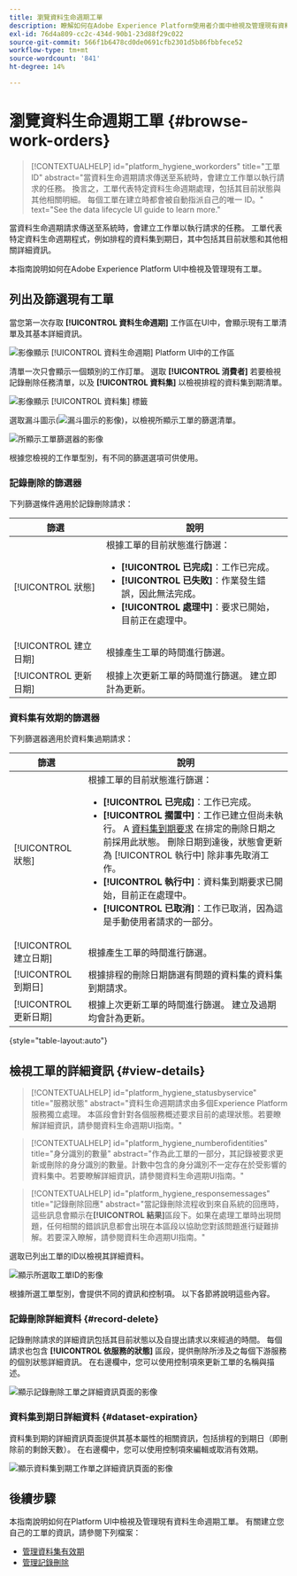 ```yaml
---
title: 瀏覽資料生命週期工單
description: 瞭解如何在Adobe Experience Platform使用者介面中檢視及管理現有資料生命週期工單。
exl-id: 76d4a809-cc2c-434d-90b1-23d88f29c022
source-git-commit: 566f1b6478cd0de0691cfb2301d5b86fbbfece52
workflow-type: tm+mt
source-wordcount: '841'
ht-degree: 14%

---
```


# 瀏覽資料生命週期工單 {#browse-work-orders}

>[!CONTEXTUALHELP]
>id="platform_hygiene_workorders"
>title="工單 ID"
>abstract="當資料生命週期請求傳送至系統時，會建立工作單以執行請求的任務。 換言之，工單代表特定資料生命週期處理，包括其目前狀態與其他相關明細。 每個工單在建立時都會被自動指派自己的唯一 ID。"
>text="See the data lifecycle UI guide to learn more."

當資料生命週期請求傳送至系統時，會建立工作單以執行請求的任務。 工單代表特定資料生命週期程式，例如排程的資料集到期日，其中包括其目前狀態和其他相關詳細資訊。

本指南說明如何在Adobe Experience Platform UI中檢視及管理現有工單。

## 列出及篩選現有工單

當您第一次存取 **[!UICONTROL 資料生命週期]** 工作區在UI中，會顯示現有工單清單及其基本詳細資訊。

![影像顯示 [!UICONTROL 資料生命週期] Platform UI中的工作區](../images/ui/browse/work-order-list.png)

清單一次只會顯示一個類別的工作訂單。 選取 **[!UICONTROL 消費者]** 若要檢視記錄刪除任務清單，以及 **[!UICONTROL 資料集]** 以檢視排程的資料集到期清單。

![影像顯示 [!UICONTROL 資料集] 標籤](../images/ui/browse/dataset-tab.png)

選取漏斗圖示(![漏斗圖示的影像](../images/ui/browse/funnel-icon.png))，以檢視所顯示工單的篩選清單。

![所顯示工單篩選器的影像](../images/ui/browse/filters.png)

根據您檢視的工作單型別，有不同的篩選選項可供使用。

### 記錄刪除的篩選器

下列篩選條件適用於記錄刪除請求：

| 篩選 | 說明 |
| --- | --- |
| [!UICONTROL 狀態] | 根據工單的目前狀態進行篩選：<ul><li>**[!UICONTROL 已完成]**：工作已完成。</li><li>**[!UICONTROL 已失敗]**：作業發生錯誤，因此無法完成。</li><li>**[!UICONTROL 處理中]**：要求已開始，目前正在處理中。</li></ul> |
| [!UICONTROL 建立日期] | 根據產生工單的時間進行篩選。 |
| [!UICONTROL 更新日期] | 根據上次更新工單的時間進行篩選。 建立即計為更新。 |

### 資料集有效期的篩選器

下列篩選器適用於資料集過期請求：

| 篩選 | 說明 |
| --- | --- |
| [!UICONTROL 狀態] | 根據工單的目前狀態進行篩選：<ul><li>**[!UICONTROL 已完成]**：工作已完成。</li><li>**[!UICONTROL 擱置中]**：工作已建立但尚未執行。 A [資料集到期要求](./dataset-expiration.md) 在排定的刪除日期之前採用此狀態。 刪除日期到達後，狀態會更新為 [!UICONTROL 執行中] 除非事先取消工作。</li><li>**[!UICONTROL 執行中]**：資料集到期要求已開始，目前正在處理中。</li><li>**[!UICONTROL 已取消]**：工作已取消，因為這是手動使用者請求的一部分。</li></ul> |
| [!UICONTROL 建立日期] | 根據產生工單的時間進行篩選。 |
| [!UICONTROL 到期日] | 根據排程的刪除日期篩選有問題的資料集的資料集到期請求。 |
| [!UICONTROL 更新日期] | 根據上次更新工單的時間進行篩選。 建立及過期均會計為更新。 |

{style="table-layout:auto"}

## 檢視工單的詳細資訊 {#view-details}

>[!CONTEXTUALHELP]
>id="platform_hygiene_statusbyservice"
>title="服務狀態"
>abstract="資料生命週期請求由多個Experience Platform服務獨立處理。 本區段會針對各個服務概述要求目前的處理狀態。若要瞭解詳細資訊，請參閱資料生命週期UI指南。"

>[!CONTEXTUALHELP]
>id="platform_hygiene_numberofidentities"
>title="身分識別的數量"
>abstract="作為此工單的一部分，其記錄被要求更新或刪除的身分識別的數量。計數中包含的身分識別不一定存在於受影響的資料集中。若要瞭解詳細資訊，請參閱資料生命週期UI指南。"

>[!CONTEXTUALHELP]
>id="platform_hygiene_responsemessages"
>title="記錄刪除回應"
>abstract="當記錄刪除流程收到來自系統的回應時，這些訊息會顯示在&#x200B;**[!UICONTROL 結果]**&#x200B;區段下。如果在處理工單時出現問題，任何相關的錯誤訊息都會出現在本區段以協助您對該問題進行疑難排解。若要深入瞭解，請參閱資料生命週期UI指南。"

選取已列出工單的ID以檢視其詳細資料。

![顯示所選取工單ID的影像](../images/ui/browse/select-work-order.png)

根據所選工單型別，會提供不同的資訊和控制項。 以下各節將說明這些內容。

### 記錄刪除詳細資料 {#record-delete}

記錄刪除請求的詳細資訊包括其目前狀態以及自提出請求以來經過的時間。 每個請求也包含 **[!UICONTROL 依服務的狀態]** 區段，提供刪除所涉及之每個下游服務的個別狀態詳細資訊。 在右邊欄中，您可以使用控制項來更新工單的名稱與描述。

![顯示記錄刪除工單之詳細資訊頁面的影像](../images/ui/browse/record-delete-details.png)

### 資料集到期日詳細資料 {#dataset-expiration}

資料集到期的詳細資訊頁面提供其基本屬性的相關資訊，包括排程的到期日（即刪除前的剩餘天數）。 在右邊欄中，您可以使用控制項來編輯或取消有效期。

![顯示資料集到期工作單之詳細資訊頁面的影像](../images/ui/browse/ttl-details.png)

## 後續步驟

本指南說明如何在Platform UI中檢視及管理現有資料生命週期工單。 有關建立您自己的工單的資訊，請參閱下列檔案：

* [管理資料集有效期](./dataset-expiration.md)
* [管理記錄刪除](./record-delete.md)
